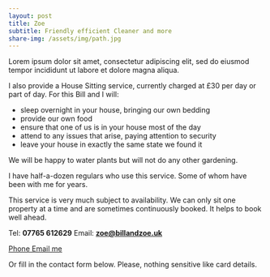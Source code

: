 ```yaml
---
layout: post
title: Zoe
subtitle: Friendly efficient Cleaner and more
share-img: /assets/img/path.jpg
---
```


Lorem ipsum dolor sit amet, consectetur adipiscing elit, sed do eiusmod tempor incididunt ut labore et dolore magna aliqua.

I also provide a House Sitting service, currently charged at £30 per day or part of day. For this Bill and I will:
 - sleep overnight in your house, bringing our own bedding
 - provide our own food
 - ensure that one of us is in your house most of the day
 - attend to any issues that arise, paying attention to security
 - leave your house in exactly the same state we found it

We will be happy to water plants but will not do any other gardening.

I have half-a-dozen regulars who use this service. Some of whom have been with me for years.

This service is very much subject to availability. We can only sit one property at a time and are sometimes continuously booked. It helps to book well ahead.

Tel: **07765 612629** Email: **zoe@billandzoe.uk**

<a href="tel:643643636363}" title="Call me on 53535353535">
    <span class="fa-stack fa-lg" aria-hidden="true">
    <i class="fas fa-circle fa-stack-2x"></i>
    <i class="fas fa-phone fa-stack-1x fa-inverse"></i>
    </span>
    <span class="sr-only">Phone</span>
</a><a href="mailto:bill@billandzoe.uk" title="Email me at bill@billandzoe.uk">
      <span class="fa-stack fa-lg" aria-hidden="true">
        <i class="fas fa-circle fa-stack-2x"></i>
        <i class="fas fa-envelope fa-stack-1x fa-inverse"></i>
      </span>
      <span class="sr-only">Email me</span>
</a>

Or fill in the contact form below.
Please, nothing sensitive like card details.

